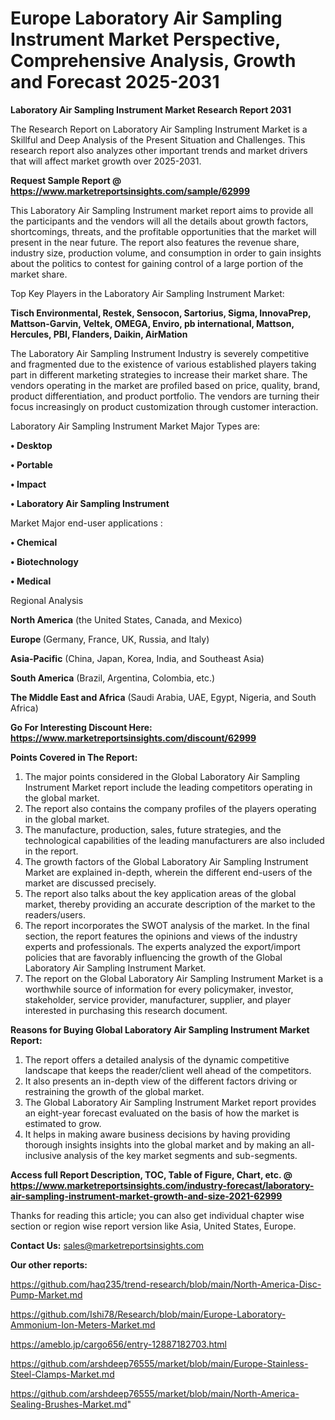  # Europe Laboratory Air Sampling Instrument Market Perspective, Comprehensive Analysis, Growth and Forecast 2025-2031

<strong>Laboratory Air Sampling Instrument Market Research Report 2031</strong>

The Research Report on Laboratory Air Sampling Instrument Market is a Skillful and Deep Analysis of the Present Situation and Challenges. This research report also analyzes other important trends and market drivers that will affect market growth over 2025-2031.

<strong>Request Sample Report @ <a href=https://www.marketreportsinsights.com/sample/62999>https://www.marketreportsinsights.com/sample/62999</a></strong>

This Laboratory Air Sampling Instrument market report aims to provide all the participants and the vendors will all the details about growth factors, shortcomings, threats, and the profitable opportunities that the market will present in the near future. The report also features the revenue share, industry size, production volume, and consumption in order to gain insights about the politics to contest for gaining control of a large portion of the market share.

Top Key Players in the Laboratory Air Sampling Instrument Market:

<strong>Tisch Environmental, Restek, Sensocon, Sartorius, Sigma, InnovaPrep, Mattson-Garvin, Veltek, OMEGA, Enviro, pb international, Mattson, Hercules, PBI, Flanders, Daikin, AirMation</strong>

The Laboratory Air Sampling Instrument Industry is severely competitive and fragmented due to the existence of various established players taking part in different marketing strategies to increase their market share. The vendors operating in the market are profiled based on price, quality, brand, product differentiation, and product portfolio. The vendors are turning their focus increasingly on product customization through customer interaction.

Laboratory Air Sampling Instrument Market Major Types are:

<strong>• Desktop

• Portable

• Impact

• Laboratory Air Sampling Instrument</strong>

Market Major end-user applications :

<strong>• Chemical

• Biotechnology

• Medical</strong>

Regional Analysis

</u><strong><b>North America</b></strong> (the United States, Canada, and Mexico)

<strong><b>Europe </b></strong>(Germany, France, UK, Russia, and Italy)

<strong><b>Asia-Pacific</b></strong> (China, Japan, Korea, India, and Southeast Asia)

<strong><b>South America</b></strong> (Brazil, Argentina, Colombia, etc.)

<strong><b>The Middle East and Africa</b></strong> (Saudi Arabia, UAE, Egypt, Nigeria, and South Africa)

<strong>Go For Interesting Discount Here: <a href=https://www.marketreportsinsights.com/discount/62999>https://www.marketreportsinsights.com/discount/62999</a></strong>

<strong>Points Covered in The Report:</strong>
<ol>
  <li>The major points considered in the Global Laboratory Air Sampling Instrument Market report include the leading competitors operating in the global market.</li>
  <li>The report also contains the company profiles of the players operating in the global market.</li>
  <li>The manufacture, production, sales, future strategies, and the technological capabilities of the leading manufacturers are also included in the report.</li>
  <li>The growth factors of the Global Laboratory Air Sampling Instrument Market are explained in-depth, wherein the different end-users of the market are discussed precisely.</li>
  <li>The report also talks about the key application areas of the global market, thereby providing an accurate description of the market to the readers/users.</li>
  <li>The report incorporates the SWOT analysis of the market. In the final section, the report features the opinions and views of the industry experts and professionals. The experts analyzed the export/import policies that are favorably influencing the growth of the Global Laboratory Air Sampling Instrument Market.</li>
  <li>The report on the Global Laboratory Air Sampling Instrument Market is a worthwhile source of information for every policymaker, investor, stakeholder, service provider, manufacturer, supplier, and player interested in purchasing this research document.</li>
</ol>
<strong>Reasons for Buying Global Laboratory Air Sampling Instrument Market Report:</strong>

<ol>
  <li>The report offers a detailed analysis of the dynamic competitive landscape that keeps the reader/client well ahead of the competitors.</li>
  <li>It also presents an in-depth view of the different factors driving or restraining the growth of the global market.</li>
  <li>The Global Laboratory Air Sampling Instrument Market report provides an eight-year forecast evaluated on the basis of how the market is estimated to grow.</li>
  <li>It helps in making aware business decisions by having providing thorough insights insights into the global market and by making an all-inclusive analysis of the key market segments and sub-segments.</li>
</ol>
<strong>Access full Report Description, TOC, Table of Figure, Chart, etc. @ <a href=https://www.marketreportsinsights.com/industry-forecast/laboratory-air-sampling-instrument-market-growth-and-size-2021-62999>https://www.marketreportsinsights.com/industry-forecast/laboratory-air-sampling-instrument-market-growth-and-size-2021-62999</a></strong>


Thanks for reading this article; you can also get individual chapter wise section or region wise report version like Asia, United States, Europe.

<strong>Contact Us:</strong>
sales@marketreportsinsights.com

<strong>Our other reports:</strong>

<a href=https://github.com/haq235/trend-research/blob/main/North-America-Disc-Pump-Market.md>https://github.com/haq235/trend-research/blob/main/North-America-Disc-Pump-Market.md</a>

<a href=https://github.com/Ishi78/Research/blob/main/Europe-Laboratory-Ammonium-Ion-Meters-Market.md>https://github.com/Ishi78/Research/blob/main/Europe-Laboratory-Ammonium-Ion-Meters-Market.md</a>

<a href=https://ameblo.jp/cargo656/entry-12887182703.html>https://ameblo.jp/cargo656/entry-12887182703.html</a>

<a href=https://github.com/arshdeep76555/market/blob/main/Europe-Stainless-Steel-Clamps-Market.md>https://github.com/arshdeep76555/market/blob/main/Europe-Stainless-Steel-Clamps-Market.md</a>

<a href=https://github.com/arshdeep76555/market/blob/main/North-America-Sealing-Brushes-Market.md>https://github.com/arshdeep76555/market/blob/main/North-America-Sealing-Brushes-Market.md</a>"
